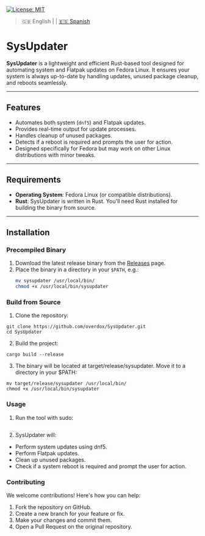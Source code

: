 [![License: MIT](https://img.shields.io/badge/License-MIT-blue.svg)](https://opensource.org/licenses/MIT)


> 🇬🇧 English | | [🇪🇸 Spanish](README-ES.md)

# SysUpdater

**SysUpdater** is a lightweight and efficient Rust-based tool designed for automating system and Flatpak updates on Fedora Linux. It ensures your system is always up-to-date by handling updates, unused package cleanup, and reboots seamlessly.

---

## Features

- Automates both system (`dnf5`) and Flatpak updates.
- Provides real-time output for update processes.
- Handles cleanup of unused packages.
- Detects if a reboot is required and prompts the user for action.
- Designed specifically for Fedora but may work on other Linux distributions with minor tweaks.

---

## Requirements

- **Operating System**: Fedora Linux (or compatible distributions).
- **Rust**: SysUpdater is written in Rust. You'll need Rust installed for building the binary from source.

---

## Installation

### Precompiled Binary

1. Download the latest release binary from the [Releases](https://github.com/overdox/SysUpdater/releases) page.
2. Place the binary in a directory in your `$PATH`, e.g.:
   ```bash
   mv sysupdater /usr/local/bin/
   chmod +x /usr/local/bin/sysupdater


### Build from Source
1. Clone the repository:
 ```
 git clone https://github.com/overdox/SysUpdater.git 
 cd SysUpdater
 ```
2. Build the project:
```
cargo build --release
```

3. The binary will be located at target/release/sysupdater. Move it to a directory in your $PATH:
```
mv target/release/sysupdater /usr/local/bin/
chmod +x /usr/local/bin/sysupdater
```

### Usage

1. Run the tool with sudo:
```sudo ./sysupdater
```

2. SysUpdater will:

- Perform system updates using dnf5.
- Perform Flatpak updates.
- Clean up unused packages.
- Check if a system reboot is required and prompt the user for action.

### Contributing

We welcome contributions! Here's how you can help:

1. Fork the repository on GitHub.
2. Create a new branch for your feature or fix.
3. Make your changes and commit them.
4. Open a Pull Request on the original repository.